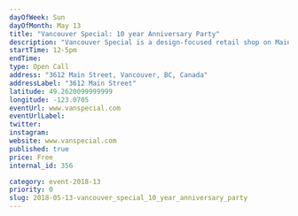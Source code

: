 ```yaml
---
dayOfWeek: Sun
dayOfMonth: May 13
title: "Vancouver Special: 10 year Anniversary Party"
description: "Vancouver Special is a design-focused retail shop on Main + 20th which opened in the Spring of 2008. We offer a special mix of local and international furniture, lighting, design accessories,and art+architecture books. <br> <br> As a thank you to the Mount Pleasant neighbourhood and the entire Vancouver design community for all their support over the past 10 years, we will be hosting an afternoon of food, fun, giveaways, in store promotions and kids activities."
startTime: 12-5pm
endTime: 
type: Open Call
address: "3612 Main Street, Vancouver, BC, Canada"
addressLabel: "3612 Main Street"
latitude: 49.2620099999999
longitude: -123.0705
eventUrl: www.vanspecial.com
eventUrlLabel: 
twitter: 
instagram: 
website: www.vanspecial.com
published: true
price: Free
internal_id: 356

category: event-2018-13
priority: 0
slug: 2018-05-13-vancouver_special_10_year_anniversary_party
---
```

